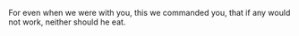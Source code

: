 For even when we were with you, this we commanded you, that if any would not work, neither should he eat.
